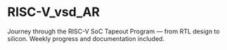 # RISC-V_vsd_AR
Journey through the RISC-V SoC Tapeout Program — from RTL design to silicon. Weekly progress and documentation included.
